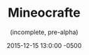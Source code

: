 ---
layout: none
date:   2015-12-15 13:0:00 -0500
categories: project
title:  "Mineocrafte"
subtitle: "(incomplete, pre-alpha)"
description: "I was exploring the creation of the well-known game, minecraft! This is my own game which is similar to it, but will be sci-fi related and will have a bunch of awesomeness! I still need to come up with a name for it, but I think I will wait until later for that. let's just call it \"Mineocrafte\" for now (min - ee - oh - cr - ah - ft -ey)."

url: https://www.youtube.com/playlist?list=PLR65s-fQrQ_3Az-DtBJyjjLVh9QTUexpE

buttons:
  - message: Download
    url: https://drive.google.com/drive/folders/0B0FC64TjZh7EeXVHRnJEY3AtNTA
  - message: YouTube
    url: https://www.youtube.com/playlist?list=PLR65s-fQrQ_3Az-DtBJyjjLVh9QTUexpE

image: "17 landscape.PNG"

base-color: "#198C92"
---